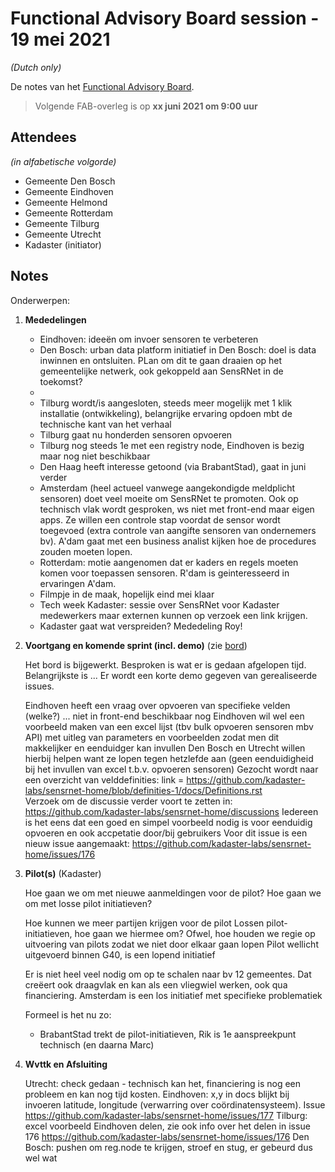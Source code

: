 # Functional Advisory Board session - 19 mei 2021

_(Dutch only)_

De notes van het [Functional Advisory Board](../FAB.md).

> Volgende FAB-overleg is op **xx juni 2021 om 9:00 uur**

## Attendees

_(in alfabetische volgorde)_

- Gemeente Den Bosch
- Gemeente Eindhoven
- Gemeente Helmond
- Gemeente Rotterdam
- Gemeente Tilburg
- Gemeente Utrecht
- Kadaster (initiator)
 
## Notes

Onderwerpen:

1. **Mededelingen**
     
     - Eindhoven: ideeën om invoer sensoren te verbeteren
     - Den Bosch: urban data platform initiatief in Den Bosch: doel is data inwinnen en ontsluiten. PLan om dit te gaan draaien op het gemeentelijke netwerk, ook gekoppeld aan SensRNet in de toekomst?
     - 
     - Tilburg wordt/is aangesloten, steeds meer mogelijk met 1 klik installatie (ontwikkeling), belangrijke ervaring opdoen mbt de technische kant van het verhaal
     - Tilburg gaat nu honderden sensoren opvoeren
     - Tilburg nog steeds 1e met een registry node, Eindhoven is bezig maar nog niet beschikbaar
     - Den Haag heeft interesse getoond (via BrabantStad), gaat in juni verder
     - Amsterdam (heel actueel vanwege aangekondigde meldplicht sensoren) doet veel moeite om SensRNet te promoten. Ook op technisch vlak wordt gesproken, ws niet met front-end maar eigen apps. Ze willen een controle stap voordat de sensor wordt toegevoed (extra controle van aangifte sensoren van ondernemers bv). A'dam gaat met een business analist kijken hoe de procedures zouden moeten lopen.
     - Rotterdam: motie aangenomen dat er kaders en regels moeten komen voor toepassen sensoren. R'dam is geinteresseerd in ervaringen A'dam.
     - Filmpje in de maak, hopelijk eind mei klaar
     - Tech week Kadaster: sessie over SensRNet voor Kadaster medewerkers maar externen kunnen op verzoek een link krijgen.
     - Kadaster gaat wat verspreiden? Mededeling Roy!
  
2. **Voortgang en komende sprint (incl. demo)** (zie [bord](https://github.com/orgs/kadaster-labs/projects/1))
   
    Het bord is bijgewerkt. Besproken is wat er is gedaan afgelopen tijd. Belangrijkste is ...
    Er wordt een korte demo gegeven van gerealiseerde issues.    
    
    Eindhoven heeft een vraag over opvoeren van specifieke velden (welke?) ... niet in front-end beschikbaar nog
    Eindhoven wil wel een voorbeeld maken van een excel lijst (tbv bulk opvoeren sensoren mbv API) met uitleg van parameters en voorbeelden zodat men dit makkelijker en eenduidger kan invullen 
    Den Bosch en Utrecht willen hierbij helpen want ze lopen tegen hetzlefde aan (geen eenduidigheid bij het invullen van excel t.b.v. opvoeren sensoren)
    Gezocht wordt naar een overzicht van velddefinities: link = https://github.com/kadaster-labs/sensrnet-home/blob/definities-1/docs/Definitions.rst   
    Verzoek om de discussie verder voort te zetten in: https://github.com/kadaster-labs/sensrnet-home/discussions
    Iedereen is het eens dat een goed en simpel voorbeeld nodig is voor eenduidig opvoeren en ook accpetatie door/bij gebruikers
    Voor dit issue is een nieuw issue aangemaakt: https://github.com/kadaster-labs/sensrnet-home/issues/176
    
   
3. **Pilot(s)** (Kadaster)
   
    Hoe gaan we om met nieuwe aanmeldingen voor de pilot?
    Hoe gaan we om met losse pilot initiatieven?
    
    Hoe kunnen we meer partijen krijgen voor de pilot
    Lossen pilot-initiatieven, hoe gaan we hiermee om? Ofwel, hoe houden we regie op uitvoering van pilots zodat we niet door elkaar gaan lopen
    Pilot wellicht uitgevoerd binnen G40, is een lopend initiatief
    
    Er is niet heel veel nodig om op te schalen naar bv 12 gemeentes. Dat creëert ook draagvlak en kan als een vliegwiel werken, ook qua financiering. 
    Amsterdam is een los initiatief met specifieke problematiek
    
    Formeel is het nu zo:
    - BrabantStad trekt de pilot-initiatieven, Rik is 1e aanspreekpunt technisch (en daarna Marc)
    

5. **Wvttk en Afsluiting**
   
    Utrecht: check gedaan - technisch kan het, financiering is nog een probleem en kan nog tijd kosten.
    Eindhoven: x,y in docs blijkt bij invoeren latitude, longitude (verwarring over coördinatensysteem). Issue https://github.com/kadaster-labs/sensrnet-home/issues/177
    Tilburg: excel voorbeeld Eindhoven delen, zie ook info over het delen in issue 176 https://github.com/kadaster-labs/sensrnet-home/issues/176
    Den Bosch: pushen om reg.node te krijgen, stroef en stug, er gebeurd dus wel wat
    
